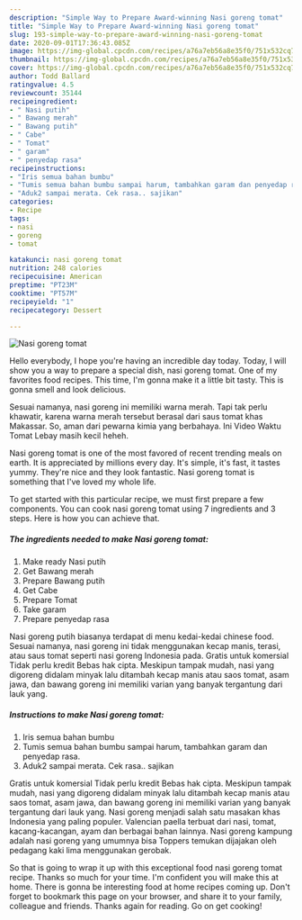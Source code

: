 ```yaml
---
description: "Simple Way to Prepare Award-winning Nasi goreng tomat"
title: "Simple Way to Prepare Award-winning Nasi goreng tomat"
slug: 193-simple-way-to-prepare-award-winning-nasi-goreng-tomat
date: 2020-09-01T17:36:43.085Z
image: https://img-global.cpcdn.com/recipes/a76a7eb56a8e35f0/751x532cq70/nasi-goreng-tomat-foto-resep-utama.jpg
thumbnail: https://img-global.cpcdn.com/recipes/a76a7eb56a8e35f0/751x532cq70/nasi-goreng-tomat-foto-resep-utama.jpg
cover: https://img-global.cpcdn.com/recipes/a76a7eb56a8e35f0/751x532cq70/nasi-goreng-tomat-foto-resep-utama.jpg
author: Todd Ballard
ratingvalue: 4.5
reviewcount: 35144
recipeingredient:
- " Nasi putih"
- " Bawang merah"
- " Bawang putih"
- " Cabe"
- " Tomat"
- " garam"
- " penyedap rasa"
recipeinstructions:
- "Iris semua bahan bumbu"
- "Tumis semua bahan bumbu sampai harum, tambahkan garam dan penyedap rasa."
- "Aduk2 sampai merata. Cek rasa.. sajikan"
categories:
- Recipe
tags:
- nasi
- goreng
- tomat

katakunci: nasi goreng tomat 
nutrition: 248 calories
recipecuisine: American
preptime: "PT23M"
cooktime: "PT57M"
recipeyield: "1"
recipecategory: Dessert

---
```



![Nasi goreng tomat](https://img-global.cpcdn.com/recipes/a76a7eb56a8e35f0/751x532cq70/nasi-goreng-tomat-foto-resep-utama.jpg)

Hello everybody, I hope you're having an incredible day today. Today, I will show you a way to prepare a special dish, nasi goreng tomat. One of my favorites food recipes. This time, I'm gonna make it a little bit tasty. This is gonna smell and look delicious.

Sesuai namanya, nasi goreng ini memiliki warna merah. Tapi tak perlu khawatir, karena warna merah tersebut berasal dari saus tomat khas Makassar. So, aman dari pewarna kimia yang berbahaya. Ini Video Waktu Tomat Lebay masih kecil heheh.

Nasi goreng tomat is one of the most favored of recent trending meals on earth. It is appreciated by millions every day. It's simple, it's fast, it tastes yummy. They're nice and they look fantastic. Nasi goreng tomat is something that I've loved my whole life.


To get started with this particular recipe, we must first prepare a few components. You can cook nasi goreng tomat using 7 ingredients and 3 steps. Here is how you can achieve that.

<!--inarticleads1-->

##### The ingredients needed to make Nasi goreng tomat:

1. Make ready  Nasi putih
1. Get  Bawang merah
1. Prepare  Bawang putih
1. Get  Cabe
1. Prepare  Tomat
1. Take  garam
1. Prepare  penyedap rasa


Nasi goreng putih biasanya terdapat di menu kedai-kedai chinese food. Sesuai namanya, nasi goreng ini tidak menggunakan kecap manis, terasi, atau saus tomat seperti nasi goreng Indonesia pada. Gratis untuk komersial Tidak perlu kredit Bebas hak cipta. Meskipun tampak mudah, nasi yang digoreng didalam minyak lalu ditambah kecap manis atau saos tomat, asam jawa, dan bawang goreng ini memiliki varian yang banyak tergantung dari lauk yang. 

<!--inarticleads2-->

##### Instructions to make Nasi goreng tomat:

1. Iris semua bahan bumbu
1. Tumis semua bahan bumbu sampai harum, tambahkan garam dan penyedap rasa.
1. Aduk2 sampai merata. Cek rasa.. sajikan


Gratis untuk komersial Tidak perlu kredit Bebas hak cipta. Meskipun tampak mudah, nasi yang digoreng didalam minyak lalu ditambah kecap manis atau saos tomat, asam jawa, dan bawang goreng ini memiliki varian yang banyak tergantung dari lauk yang. Nasi goreng menjadi salah satu masakan khas Indonesia yang paling populer. Valencian paella terbuat dari nasi, tomat, kacang-kacangan, ayam dan berbagai bahan lainnya. Nasi goreng kampung adalah nasi goreng yang umumnya bisa Toppers temukan dijajakan oleh pedagang kaki lima menggunakan gerobak. 

So that is going to wrap it up with this exceptional food nasi goreng tomat recipe. Thanks so much for your time. I'm confident you will make this at home. There is gonna be interesting food at home recipes coming up. Don't forget to bookmark this page on your browser, and share it to your family, colleague and friends. Thanks again for reading. Go on get cooking!
